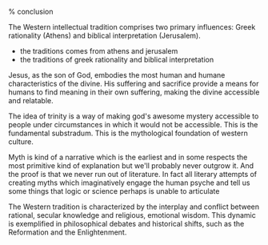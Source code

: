 % conclusion

The Western intellectual tradition comprises two primary influences: Greek rationality (Athens) and biblical interpretation (Jerusalem).

- the traditions comes from athens and jerusalem
- the traditions of greek rationality and biblical interpretation

Jesus, as the son of God, embodies the most human and humane characteristics of the divine. His suffering and sacrifice provide a means for humans to find meaning in their own suffering, making the divine accessible and relatable.

The idea of trinity is a way of making god's awesome mystery accessible to people under circumstances in which it would not be accessible.
This is the fundamental substradum.
This is the mythological foundation of western culture.

Myth is kind of a narrative which is the earliest and in some respects the most primitive kind of explanation but we'll probably never outgrow it.
And the proof is that we never run out of literature.
In fact all literary attempts of creating myths which imaginatively engage the human psyche and 
tell us some things that logic or science perhaps is unable to articulate

The Western tradition is characterized by the interplay and conflict between rational, secular knowledge and religious, emotional wisdom. This dynamic is exemplified in philosophical debates and historical shifts, such as the Reformation and the Enlightenment.
